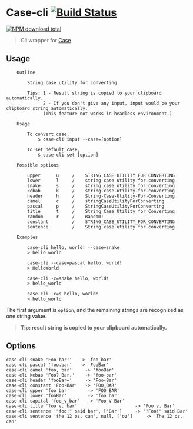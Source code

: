 # Case-cli [![Build Status](https://travis-ci.com/jopemachine/case-cli.svg?branch=main)](https://travis-ci.com/jopemachine/case-cli)

[![NPM download total](https://img.shields.io/npm/dt/case-cli)](http://badge.fury.io/js/case-cli)

> Cli wrapper for [Case](https://github.com/nbubna/Case)

## Usage

```
    Outline

        String case utility for converting

        Tips: 1 - Result string is copied to your clipboard automatically.
              2 - If you don't give any input, input would be your clipboard string automatically.
              (This feature not works in headless environment.)

    Usage

        To convert case,
            $ case-cli input --case=[option]

        To set default case,
            $ case-cli set [option]

    Possible options

        upper      u     /    STRING CASE UTILITY FOR CONVERTING
        lower      l     /    string case utility for converting
        snake      s     /    string_case_utility_for_converting
        kebab      k     /    string-case-utility-for-converting
        header     h     /    String-Case-Utility-For-Converting
        camel      c     /    stringCaseUtilityForConverting
        pascal     p     /    StringCaseUtilityForConverting
        title      t     /    String Case Utility for Converting
        random     r     /    Random!
        constant         /    STRING_CASE_UTILITY_FOR_CONVERTING
        sentence         /    String case utility for converting

    Examples

        case-cli hello, world! --case=snake
        > hello_world

        case-cli --case=pascal hello, world!
        > HelloWorld

        case-cli -c=snake hello, world!
        > hello_world

        case-cli -c=s hello, world!
        > hello_world
```

The first argument is `option`, and the remaining strings are recognized as one string value.

> **Tip: result string is copied to your clipboard automatically.**

## Options

```console
case-cli snake 'Foo bar!'   -> 'foo_bar'
case-cli pascal 'foo.bar'   -> 'FooBar'
case-cli camel 'foo, bar'     -> 'fooBar'
case-cli kebab 'Foo? Bar.'    -> 'foo-bar'
case-cli header 'fooBar='     -> 'Foo-Bar'
case-cli constant 'Foo-Bar'   -> 'FOO_BAR'
case-cli upper 'foo_bar'       -> 'FOO BAR'
case-cli lower 'fooBar'        -> 'foo bar'
case-cli capital 'foo_v_bar'   -> 'Foo V Bar'
case-cli title 'foo v. bar'                      -> 'Foo v. Bar'
case-cli sentence '"foo!" said bar', ['Bar']     -> '"Foo!" said Bar'
case-cli sentence 'the 12 oz. can', null, ['oz']     -> 'The 12 oz. can'
```
